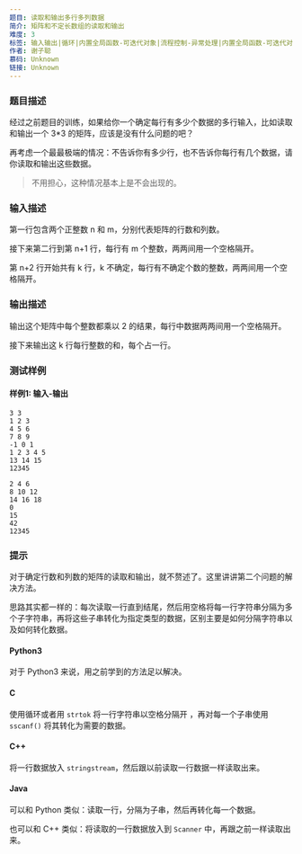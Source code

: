 ```yaml
---
题目: 读取和输出多行多列数据
简介: 矩阵和不定长数组的读取和输出
难度: 3
标签: 输入输出|循环|内置全局函数-可迭代对象|流程控制-异常处理|内置全局函数-可迭代对象
作者: 谢子聪
慕码: Unknown
链接: Unknown
---
```


### 题目描述

经过之前题目的训练，如果给你一个确定每行有多少个数据的多行输入，比如读取和输出一个 3*3 的矩阵，应该是没有什么问题的吧？

再考虑一个最最极端的情况：不告诉你有多少行，也不告诉你每行有几个数据，请你读取和输出这些数据。

> 不用担心，这种情况基本上是不会出现的。

### 输入描述

第一行包含两个正整数 n 和 m，分别代表矩阵的行数和列数。

接下来第二行到第 n+1 行，每行有 m 个整数，两两间用一个空格隔开。

第 n+2 行开始共有 k 行，k 不确定，每行有不确定个数的整数，两两间用一个空格隔开。

### 输出描述

输出这个矩阵中每个整数都乘以 2 的结果，每行中数据两两间用一个空格隔开。

接下来输出这 k 行每行整数的和，每个占一行。

### 测试样例

#### 样例1: 输入-输出

```
3 3
1 2 3
4 5 6
7 8 9
-1 0 1
1 2 3 4 5
13 14 15
12345
```

```
2 4 6
8 10 12
14 16 18
0
15
42
12345
```

### 提示

对于确定行数和列数的矩阵的读取和输出，就不赘述了。这里讲讲第二个问题的解决方法。

思路其实都一样的：每次读取一行直到结尾，然后用空格将每一行字符串分隔为多个子字符串，再将这些子串转化为指定类型的数据，区别主要是如何分隔字符串以及如何转化数据。

#### Python3

对于 Python3 来说，用之前学到的方法足以解决。

#### C

使用循环或者用 `strtok` 将一行字符串以空格分隔开 ，再对每一个子串使用 `sscanf()` 将其转化为需要的数据。

#### C++

将一行数据放入 `stringstream`，然后跟以前读取一行数据一样读取出来。

#### Java

可以和 Python 类似：读取一行，分隔为子串，然后再转化每一个数据。

也可以和 C++ 类似：将读取的一行数据放入到 `Scanner` 中，再跟之前一样读取出来。